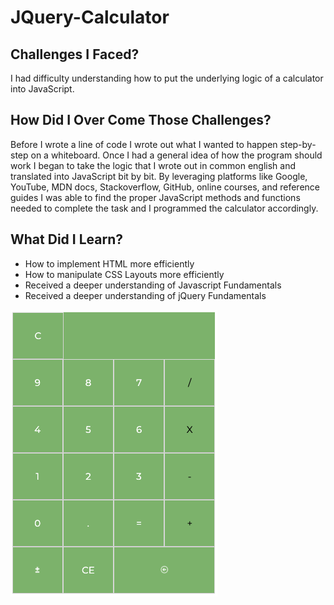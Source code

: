 # JQuery-Calculator

## Challenges I Faced?

I had difficulty understanding how to put the underlying logic of a calculator into JavaScript.

## How Did I Over Come Those Challenges? 

Before I wrote a line of code I wrote out what I wanted to happen step-by-step on a whiteboard. Once I had a general idea of how the program should work I began to take the logic that I wrote out in common english and translated into JavaScript bit by bit. By leveraging platforms like Google, YouTube, MDN docs, Stackoverflow, GitHub, online courses, and reference guides I was able to find the proper JavaScript methods and functions needed to complete the task and I programmed the calculator accordingly.

## What Did I Learn? 

* How to implement HTML more efficiently
* How to manipulate CSS Layouts more efficiently
* Received a deeper understanding of Javascript Fundamentals
* Received a deeper understanding of jQuery Fundamentals


![Calculator Image](calculatorImg.png)
